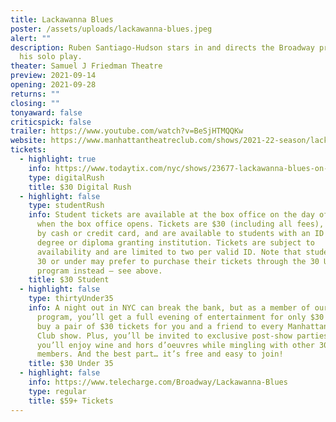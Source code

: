 ```yaml
---
title: Lackawanna Blues
poster: /assets/uploads/lackawanna-blues.jpeg
alert: ""
description: Ruben Santiago-Hudson stars in and directs the Broadway premiere of
  his solo play.
theater: Samuel J Friedman Theatre
preview: 2021-09-14
opening: 2021-09-28
returns: ""
closing: ""
tonyaward: false
criticspick: false
trailer: https://www.youtube.com/watch?v=BeSjHTMQQKw
website: https://www.manhattantheatreclub.com/shows/2021-22-season/lackawanna-blues/
tickets:
  - highlight: true
    info: https://www.todaytix.com/nyc/shows/23677-lackawanna-blues-on-broadway
    type: digitalRush
    title: $30 Digital Rush
  - highlight: false
    type: studentRush
    info: Student tickets are available at the box office on the day of the show
      when the box office opens. Tickets are $30 (including all fees), payable
      by cash or credit card, and are available to students with an ID from a
      degree or diploma granting institution. Tickets are subject to
      availability and are limited to two per valid ID. Note that students aged
      30 or under may prefer to purchase their tickets through the 30 Under 30
      program instead – see above.
    title: $30 Student
  - highlight: false
    type: thirtyUnder35
    info: A night out in NYC can break the bank, but as a member of our 30 Under 35
      program, you’ll get a full evening of entertainment for only $30! You can
      buy a pair of $30 tickets for you and a friend to every Manhattan Theatre
      Club show. Plus, you’ll be invited to exclusive post-show parties where
      you’ll enjoy wine and hors d’oeuvres while mingling with other 30 Under 35
      members. And the best part… it’s free and easy to join!
    title: $30 Under 35
  - highlight: false
    info: https://www.telecharge.com/Broadway/Lackawanna-Blues
    type: regular
    title: $59+ Tickets
---
```

